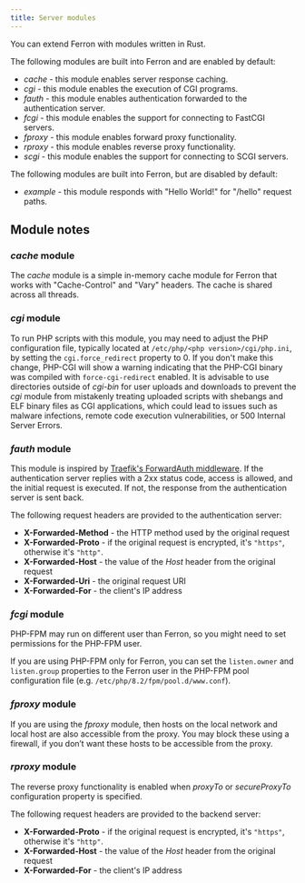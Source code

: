```yaml
---
title: Server modules
---
```


You can extend Ferron with modules written in Rust.

The following modules are built into Ferron and are enabled by default:

- _cache_ - this module enables server response caching.
- _cgi_ - this module enables the execution of CGI programs.
- _fauth_ - this module enables authentication forwarded to the authentication server.
- _fcgi_ - this module enables the support for connecting to FastCGI servers.
- _fproxy_ - this module enables forward proxy functionality.
- _rproxy_ - this module enables reverse proxy functionality.
- _scgi_ - this module enables the support for connecting to SCGI servers.

The following modules are built into Ferron, but are disabled by default:

- _example_ - this module responds with "Hello World!" for "/hello" request paths.

## Module notes

### _cache_ module

The _cache_ module is a simple in-memory cache module for Ferron that works with "Cache-Control" and "Vary" headers. The cache is shared across all threads.

### _cgi_ module

To run PHP scripts with this module, you may need to adjust the PHP configuration file, typically located at `/etc/php/<php version>/cgi/php.ini`, by setting the `cgi.force_redirect` property to 0. If you don't make this change, PHP-CGI will show a warning indicating that the PHP-CGI binary was compiled with `force-cgi-redirect` enabled. It is advisable to use directories outside of _cgi-bin_ for user uploads and downloads to prevent the _cgi_ module from mistakenly treating uploaded scripts with shebangs and ELF binary files as CGI applications, which could lead to issues such as malware infections, remote code execution vulnerabilities, or 500 Internal Server Errors.

### _fauth_ module

This module is inspired by [Traefik's ForwardAuth middleware](https://doc.traefik.io/traefik/middlewares/http/forwardauth/). If the authentication server replies with a 2xx status code, access is allowed, and the initial request is executed. If not, the response from the authentication server is sent back.

The following request headers are provided to the authentication server:

- **X-Forwarded-Method** - the HTTP method used by the original request
- **X-Forwarded-Proto** - if the original request is encrypted, it's `"https"`, otherwise it's `"http"`.
- **X-Forwarded-Host** - the value of the _Host_ header from the original request
- **X-Forwarded-Uri** - the original request URI
- **X-Forwarded-For** - the client's IP address

### _fcgi_ module

PHP-FPM may run on different user than Ferron, so you might need to set permissions for the PHP-FPM user.

If you are using PHP-FPM only for Ferron, you can set the `listen.owner` and `listen.group` properties to the Ferron user in the PHP-FPM pool configuration file (e.g. `/etc/php/8.2/fpm/pool.d/www.conf`).

### _fproxy_ module

If you are using the _fproxy_ module, then hosts on the local network and local host are also accessible from the proxy. You may block these using a firewall, if you don’t want these hosts to be accessible from the proxy.

### _rproxy_ module

The reverse proxy functionality is enabled when _proxyTo_ or _secureProxyTo_ configuration property is specified.

The following request headers are provided to the backend server:

- **X-Forwarded-Proto** - if the original request is encrypted, it's `"https"`, otherwise it's `"http"`.
- **X-Forwarded-Host** - the value of the _Host_ header from the original request
- **X-Forwarded-For** - the client's IP address
